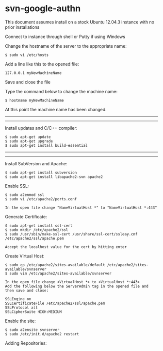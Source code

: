 svn-google-authn
================

This document assumes install on a stock Ubuntu 12.04.3 instance with no prior installations


Connect to instance through shell or Putty if using Windows

Change the hostname of the server to the appropriate name:

    $ sudo vi /etc/hosts

Add a line like this to the opened file:

    127.0.0.1 myNewMachineName
  
Save and close the file

Type the command below to change the machine name:

    $ hostname myNewMachineName
    
At this point the machine name has been changed.

-----------------------------
-----------------------------

Install updates and C/C++ compiler:

    $ sudo apt-get update
    $ sudo apt-get upgrade
    $ sudo apt-get install build-essential
    
-----------------------------
-----------------------------

Install SubVersion and Apache:

    $ sudo apt-get install subversion
    $ sudo apt-get install libapache2-svn apache2
    
Enable SSL:

    $ sudo a2enmod ssl
    $ sudo vi /etc/apache2/ports.conf
    
    In the open file change "NameVirtualHost *" to "NameVirtualHost *:443"
    
    
Generate Certificate:

    $ sudo apt-get install ssl-cert
    $ sudo mkdir /etc/apache2/ssl
    $ sudo /usr/sbin/make-ssl-cert /usr/share/ssl-cert/ssleay.cnf /etc/apache2/ssl/apache.pem
    
    Accept the localhost value for the cert by hitting enter
    
Create Virtual Host:

    $ sudo cp /etc/apache2/sites-available/default /etc/apache2/sites-available/svnserver
    $ sudo vim /etc/apache2/sites-available/svnserver 
    
    In the open file change <VirtualHost *> to <VirtualHost *:443>
    Add the following below the ServerAdmin tag in the opened file and then save and close:
    
    SSLEngine on
    SSLCertificateFile /etc/apache2/ssl/apache.pem
    SSLProtocol all
    SSLCipherSuite HIGH:MEDIUM
    
Enable the site:

    $ sudo a2ensite svnserver
    $ sudo /etc/init.d/apache2 restart
    
Adding Repositories:



